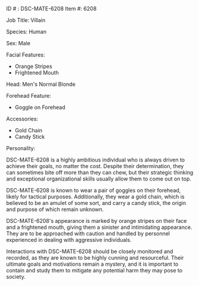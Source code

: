 ID # : DSC-MATE-6208
Item #: 6208

Job Title: Villain

Species: Human

Sex: Male

Facial Features:

- Orange Stripes
- Frightened Mouth

Head: Men's Normal Blonde

Forehead Feature:

- Goggle on Forehead

Accessories:

- Gold Chain
- Candy Stick

Personality:

DSC-MATE-6208 is a highly ambitious individual who is always driven to achieve their goals, no matter the cost. Despite their determination, they can sometimes bite off more than they can chew, but their strategic thinking and exceptional organizational skills usually allow them to come out on top.

DSC-MATE-6208 is known to wear a pair of goggles on their forehead, likely for tactical purposes. Additionally, they wear a gold chain, which is believed to be an amulet of some sort, and carry a candy stick, the origin and purpose of which remain unknown.

DSC-MATE-6208's appearance is marked by orange stripes on their face and a frightened mouth, giving them a sinister and intimidating appearance. They are to be approached with caution and handled by personnel experienced in dealing with aggressive individuals.

Interactions with DSC-MATE-6208 should be closely monitored and recorded, as they are known to be highly cunning and resourceful. Their ultimate goals and motivations remain a mystery, and it is important to contain and study them to mitigate any potential harm they may pose to society.